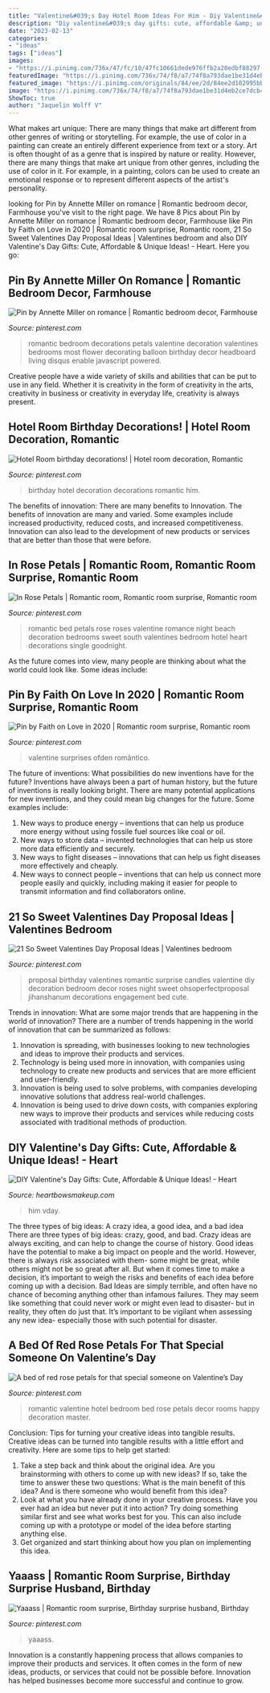 ```yaml
---
title: "Valentine&#039;s Day Hotel Room Ideas For Him - Diy Valentine&#039;s Day Gifts: Cute, Affordable &amp; Unique Ideas!"
description: "Diy valentine&#039;s day gifts: cute, affordable &amp; unique ideas!"
date: "2023-02-13"
categories:
- "ideas"
tags: ["ideas"]
images:
- "https://i.pinimg.com/736x/47/fc/10/47fc10661dede976ffb2a20edbf88297--newlywed-bedroom-birthday-surprises.jpg"
featuredImage: "https://i.pinimg.com/736x/74/f8/a7/74f8a793dae1be31d4eb2ce7dcb45431--birthday-decorations.jpg"
featured_image: "https://i.pinimg.com/originals/84/ee/2d/84ee2d102995bb0e8988e176a16a1bbe.jpg"
image: "https://i.pinimg.com/736x/74/f8/a7/74f8a793dae1be31d4eb2ce7dcb45431--birthday-decorations.jpg"
ShowToc: true
author: "Jaquelin Wolff V"
---
```



What makes art unique: There are many things that make art different from other genres of writing or storytelling. For example, the use of color in a painting can create an entirely different experience from text or a story.
Art is often thought of as a genre that is inspired by nature or reality. However, there are many things that make art unique from other genres, including the use of color in it. For example, in a painting, colors can be used to create an emotional response or to represent different aspects of the artist's personality.

	

		
looking for Pin by Annette Miller on romance | Romantic bedroom decor, Farmhouse you've visit to the right page. We have 8 Pics about Pin by Annette Miller on romance | Romantic bedroom decor, Farmhouse like Pin by Faith on Love in 2020 | Romantic room surprise, Romantic room, 21 So Sweet Valentines Day Proposal Ideas | Valentines bedroom and also DIY Valentine&#039;s Day Gifts: Cute, Affordable &amp; Unique Ideas! - Heart. Here you go:
		
    
## Pin By Annette Miller On Romance | Romantic Bedroom Decor, Farmhouse

<img loading=lazy src="https://i.pinimg.com/736x/47/fc/10/47fc10661dede976ffb2a20edbf88297--newlywed-bedroom-birthday-surprises.jpg" onerror="this.onerror=null;this.src='https://tse1.mm.bing.net/th?id=OIP.U_498BqRE3SXaGt6fbyENgHaLH&amp;pid=15.1';" alt="Pin by Annette Miller on romance | Romantic bedroom decor, Farmhouse">

_Source: pinterest.com_

>romantic bedroom decorations petals valentine decoration valentines bedrooms most flower decorating balloon birthday decor headboard living disqus enable javascript powered. 

	

Creative people have a wide variety of skills and abilities that can be put to use in any field. Whether it is creativity in the form of creativity in the arts, creativity in business or creativity in everyday life, creativity is always present.

    
## Hotel Room Birthday Decorations! | Hotel Room Decoration, Romantic

<img loading=lazy src="https://i.pinimg.com/736x/74/f8/a7/74f8a793dae1be31d4eb2ce7dcb45431--birthday-decorations.jpg" onerror="this.onerror=null;this.src='https://tse3.mm.bing.net/th?id=OIP.28-fqIO-CAqQNUCUWZkNHQHaFj&amp;pid=15.1';" alt="Hotel Room birthday decorations! | Hotel room decoration, Romantic">

_Source: pinterest.com_

>birthday hotel decoration decorations romantic him. 

	

The benefits of innovation: There are many benefits to Innovation.
The benefits of innovation are many and varied. Some examples include increased productivity, reduced costs, and increased competitiveness. Innovation can also lead to the development of new products or services that are better than those that were before.

    
## In Rose Petals | Romantic Room, Romantic Room Surprise, Romantic Room

<img loading=lazy src="https://i.pinimg.com/736x/26/d6/44/26d6445f73978a967002950dae1e4e09--romantic-night-romantic-things.jpg" onerror="this.onerror=null;this.src='https://tse4.mm.bing.net/th?id=OIP.l5F1Q8gfDXl6VJDADwLjuQHaFj&amp;pid=15.1';" alt="In Rose Petals | Romantic room, Romantic room surprise, Romantic room">

_Source: pinterest.com_

>romantic bed petals rose roses valentine romance night beach decoration bedrooms sweet south valentines bedroom hotel heart decorations single goodnight. 

	

As the future comes into view, many people are thinking about what the world could look like. Some ideas include: 

    
## Pin By Faith On Love In 2020 | Romantic Room Surprise, Romantic Room

<img loading=lazy src="https://i.pinimg.com/originals/9f/b4/2f/9fb42fa821c468c90cd1c033e046d069.jpg" onerror="this.onerror=null;this.src='https://tse3.mm.bing.net/th?id=OIP.ZQlEtWSWnzwME_msc7_B2AHaLZ&amp;pid=15.1';" alt="Pin by Faith on Love in 2020 | Romantic room surprise, Romantic room">

_Source: pinterest.com_

>valentine surprises ofden romântico. 

	

The future of inventions: What possibilities do new inventions have for the future?
Inventions have always been a part of human history, but the future of inventions is really looking bright. There are many potential applications for new inventions, and they could mean big changes for the future. Some examples include:
1. New ways to produce energy – inventions that can help us produce more energy without using fossile fuel sources like coal or oil.
2. New ways to store data – invented technologies that can help us store more data efficiently and securely.
3. New ways to fight diseases – innovations that can help us fight diseases more effectively and cheaply.
4. New ways to connect people – inventions that can help us connect more people easily and quickly, including making it easier for people to transmit information and find collaborators online.

    
## 21 So Sweet Valentines Day Proposal Ideas | Valentines Bedroom

<img loading=lazy src="https://i.pinimg.com/736x/93/8a/e1/938ae15b4b085f4d157360d071287412.jpg" onerror="this.onerror=null;this.src='https://tse1.mm.bing.net/th?id=OIP.yuqmzT6Dvrm4viOGAFeiZwHaLG&amp;pid=15.1';" alt="21 So Sweet Valentines Day Proposal Ideas | Valentines bedroom">

_Source: pinterest.com_

>proposal birthday valentines romantic surprise candles valentine diy decoration bedroom decor roses night sweet ohsoperfectproposal jihanshanum decorations engagement bed cute. 

	

Trends in innovation: What are some major trends that are happening in the world of innovation?
There are a number of trends happening in the world of innovation that can be summarized as follows: 
1. Innovation is spreading, with businesses looking to new technologies and ideas to improve their products and services. 
2. Technology is being used more in innovation, with companies using technology to create new products and services that are more efficient and user-friendly. 
3. Innovation is being used to solve problems, with companies developing innovative solutions that address real-world challenges. 
4. Innovation is being used to drive down costs, with companies exploring new ways to improve their products and services while reducing costs associated with traditional methods of production.

    
## DIY Valentine&#039;s Day Gifts: Cute, Affordable &amp; Unique Ideas! - Heart

<img loading=lazy src="https://www.heartbowsmakeup.com/wp-content/uploads/2015/02/Best-Gifts-for-Valentine-Day-8.jpg" onerror="this.onerror=null;this.src='https://tse1.mm.bing.net/th?id=OIP.xP4ev2-wwajCilUrDj_-UAHaEK&amp;pid=15.1';" alt="DIY Valentine&#039;s Day Gifts: Cute, Affordable &amp; Unique Ideas! - Heart">

_Source: heartbowsmakeup.com_

>him vday. 

	

The three types of big ideas: A crazy idea, a good idea, and a bad idea
There are three types of big ideas: crazy, good, and bad. Crazy ideas are always exciting, and can help to change the course of history. Good ideas have the potential to make a big impact on people and the world. However, there is always risk associated with them- some might be great, while others might not be so great after all. But when it comes time to make a decision, it’s important to weigh the risks and benefits of each idea before coming up with a decision.
Bad Ideas are simply terrible, and often have no chance of becoming anything other than infamous failures. They may seem like something that could never work or might even lead to disaster- but in reality, they often do just that. It’s important to be vigilant when assessing any new idea- especially those with such potential for disaster.

    
## A Bed Of Red Rose Petals For That Special Someone On Valentine’s Day

<img loading=lazy src="https://i.pinimg.com/originals/6c/88/56/6c8856ff95622cd91d6ecd9b21f749e3.jpg" onerror="this.onerror=null;this.src='https://tse1.mm.bing.net/th?id=OIP.m38Wv4PeLrQrReNTQIn-mAHaJ4&amp;pid=15.1';" alt="A bed of red rose petals for that special someone on Valentine’s Day">

_Source: pinterest.com_

>romantic valentine hotel bedroom bed rose petals decor rooms happy decoration master. 

	

Conclusion: Tips for turning your creative ideas into tangible results.
Creative ideas can be turned into tangible results with a little effort and creativity. Here are some tips to help get started: 
1. Take a step back and think about the original idea. Are you brainstorming with others to come up with new ideas? If so, take the time to answer these two questions: What is the main benefit of this idea? And is there someone who would benefit from this idea? 
2. Look at what you have already done in your creative process. Have you ever had an idea but never put it into action? Try doing something similar first and see what works best for you. This can also include coming up with a prototype or model of the idea before starting anything else. 
3. Get organized and start thinking about how you plan on implementing this idea.

    
## Yaaass | Romantic Room Surprise, Birthday Surprise Husband, Birthday

<img loading=lazy src="https://i.pinimg.com/originals/84/ee/2d/84ee2d102995bb0e8988e176a16a1bbe.jpg" onerror="this.onerror=null;this.src='https://tse1.mm.bing.net/th?id=OIP.-m7NX_DzdO9Wf-rN4YuxKAHaNK&amp;pid=15.1';" alt="Yaaass | Romantic room surprise, Birthday surprise husband, Birthday">

_Source: pinterest.com_

>yaaass. 

	

Innovation is a constantly happening process that allows companies to improve their products and services. It often comes in the form of new ideas, products, or services that could not be possible before. Innovation has helped businesses become more successful and continue to grow.

